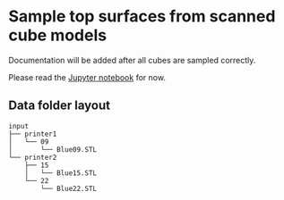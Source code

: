 # Sample top surfaces from scanned cube models

Documentation will be added after all cubes are sampled correctly.

Please read the [Jupyter notebook](./3d-solution.ipynb) for now.

## Data folder layout

```text
input
├── printer1
│   └── 09
│       └── Blue09.STL
└── printer2
    ├── 15
    │   └── Blue15.STL
    └── 22
        └── Blue22.STL
```